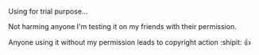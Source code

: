 Using for trial purpose...

Not harming anyone
I'm testing it on my friends with their permission.

Anyone using it without my permission leads to copyright action :shipit: 
:+1:
